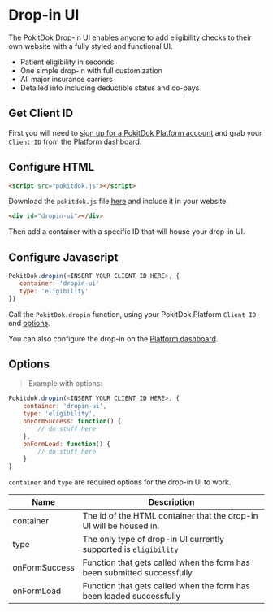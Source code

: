 # Drop-in UI
The PokitDok Drop-in UI enables anyone to add eligibility checks to their own website with a fully styled and functional UI.

* Patient eligibility in seconds
* One simple drop-in with full customization
* All major insurance carriers
* Detailed info including deductible status and co-pays


## Get Client ID
First you will need to <a href='https://platform.pokitdok.com/signup' target='_blank'>sign up for a PokitDok Platform account</a> and grab your ```Client ID``` from the Platform dashboard.


## Configure HTML

```html
<script src="pokitdok.js"></script>
```

Download the `pokitdok.js` file <a href="">here</a> and include it in your website.


```html
<div id="dropin-ui"></div>
```

Then add a container with a specific ID that will house your drop-in UI.


## Configure Javascript

```javascript
PokitDok.dropin(<INSERT YOUR CLIENT ID HERE>, {
   container: 'dropin-ui'
   type: 'eligibility'
})
```

Call the `PokitDok.dropin` function, using your PokitDok Platform `Client ID` and <a href='/#options'>options</a>.

You can also configure the drop-in on the <a href='https://platform.pokitdok.com' target='_blank'>Platform dashboard</a>.

## Options

> Example with options:

```javascript
Pokitdok.dropin(<INSERT YOUR CLIENT ID HERE>, {
    container: 'dropin-ui',
    type: 'eligibility',
    onFormSuccess: function() {
        // do stuff here
    },
    onFormLoad: function() {
        // do stuff here
    }
}
```

`container` and `type` are required options for the drop-in UI to work.

Name              | Description
------------------|--------------------------------------------------------------------------------------
container         | The id of the HTML container that the drop-in UI will be housed in.
type              | The only type of drop-in UI currently supported is `eligibility`
onFormSuccess     | Function that gets called when the form has been submitted successfully
onFormLoad        | Function that gets called when the form has been loaded successfully
